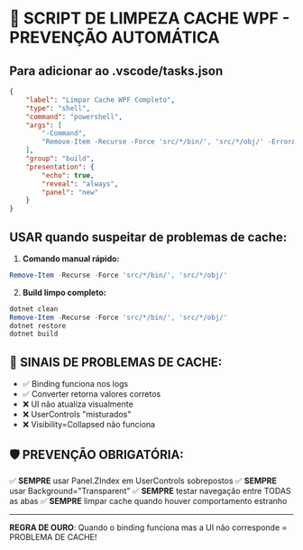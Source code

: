 # 🧹 SCRIPT DE LIMPEZA CACHE WPF - PREVENÇÃO AUTOMÁTICA

## Para adicionar ao .vscode/tasks.json

```json
{
    "label": "Limpar Cache WPF Completo",
    "type": "shell",
    "command": "powershell",
    "args": [
        "-Command",
        "Remove-Item -Recurse -Force 'src/*/bin/', 'src/*/obj/' -ErrorAction SilentlyContinue; Write-Host '🧹 Cache WPF limpo!'"
    ],
    "group": "build",
    "presentation": {
        "echo": true,
        "reveal": "always",
        "panel": "new"
    }
}
```

## USAR quando suspeitar de problemas de cache:

1. **Comando manual rápido:**
```powershell
Remove-Item -Recurse -Force 'src/*/bin/', 'src/*/obj/'
```

2. **Build limpo completo:**
```powershell
dotnet clean
Remove-Item -Recurse -Force 'src/*/bin/', 'src/*/obj/'
dotnet restore
dotnet build
```

## 🚨 SINAIS DE PROBLEMAS DE CACHE:

- ✅ Binding funciona nos logs
- ✅ Converter retorna valores corretos
- ❌ UI não atualiza visualmente
- ❌ UserControls "misturados"
- ❌ Visibility=Collapsed não funciona

## 🛡️ PREVENÇÃO OBRIGATÓRIA:

✅ **SEMPRE** usar Panel.ZIndex em UserControls sobrepostos
✅ **SEMPRE** usar Background="Transparent"
✅ **SEMPRE** testar navegação entre TODAS as abas
✅ **SEMPRE** limpar cache quando houver comportamento estranho

---

**REGRA DE OURO**: Quando o binding funciona mas a UI não corresponde = PROBLEMA DE CACHE!
